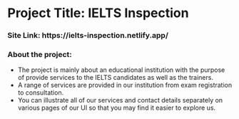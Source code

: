 <h1>Project Title: IELTS Inspection</h1>

<h3>Site Link: https://ielts-inspection.netlify.app/</h3>

<h3>About the project:</h3>
<ul>
    <li>The project is mainly about an educational institution with the purpose of provide services to the IELTS candidates as well as the trainers.</li>
    <li>A range of services are provided in our institution from exam registration to consultation.</li>
    <li>You can illustrate all of our services and contact details separately on various pages of our UI so that you may find it easier to explore us.</li>
</ul>